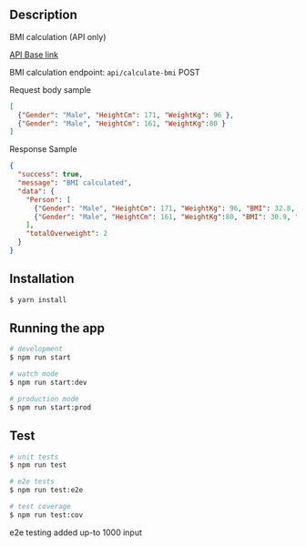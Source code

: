 ## Description

BMI calculation (API only)

[API Base link](https://code-20210915-rajeshdan.herokuapp.com/)

BMI calculation endpoint: `api/calculate-bmi` POST

Request body sample
```json
[
  {"Gender": "Male", "HeightCm": 171, "WeightKg": 96 },
  {"Gender": "Male", "HeightCm": 161, "WeightKg":80 }
]
```

Response Sample
```json
{
  "success": true,
  "message": "BMI calculated",
  "data": {
    "Person": [
      {"Gender": "Male", "HeightCm": 171, "WeightKg": 96, "BMI": 32.8, "Category": "Moderately obese", "HealthRisk": "Medium risk" },
      {"Gender": "Male", "HeightCm": 161, "WeightKg":80, "BMI": 30.9, "Category": "Moderately obese", "HealthRisk": "Medium risk" }
    ],
    "totalOverweight": 2
  }
}
```

## Installation

```bash
$ yarn install
```

## Running the app

```bash
# development
$ npm run start

# watch mode
$ npm run start:dev

# production mode
$ npm run start:prod
```

## Test

```bash
# unit tests
$ npm run test

# e2e tests
$ npm run test:e2e

# test coverage
$ npm run test:cov
```

e2e testing added up-to 1000 input